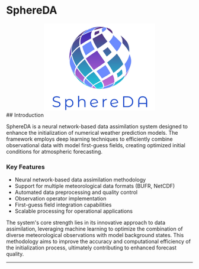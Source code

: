 # SphereDA
<div align="center">
  <img src="docs/images/sphereda_with_name.png" alt="SphereDA Logo" width="300"/>
</div>
## Introduction

SphereDA is a neural network-based data assimilation system designed to enhance the initialization of numerical weather prediction models. The framework employs deep learning techniques to efficiently combine observational data with model first-guess fields, creating optimized initial conditions for atmospheric forecasting.

### Key Features
- Neural network-based data assimilation methodology
- Support for multiple meteorological data formats (BUFR, NetCDF)
- Automated data preprocessing and quality control
- Observation operator implementation
- First-guess field integration capabilities
- Scalable processing for operational applications

The system's core strength lies in its innovative approach to data assimilation, leveraging machine learning to optimize the combination of diverse meteorological observations with model background states. This methodology aims to improve the accuracy and computational efficiency of the initialization process, ultimately contributing to enhanced forecast quality.

---
